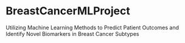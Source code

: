 # BreastCancerMLProject
Utilizing Machine Learning Methods to Predict Patient Outcomes and Identify Novel Biomarkers in Breast Cancer Subtypes
